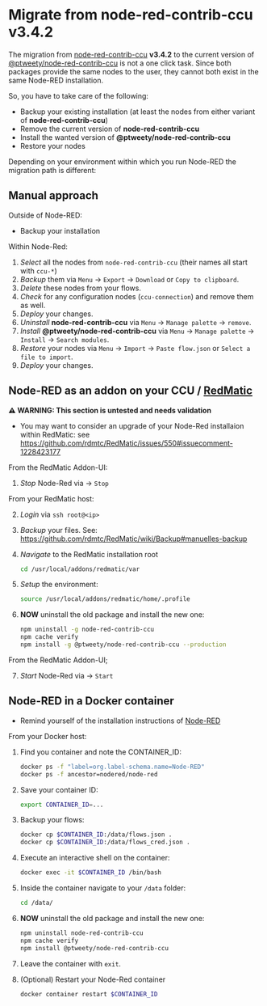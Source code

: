 # Migrate from node-red-contrib-ccu v3.4.2

The migration from [node-red-contrib-ccu](https://github.com/rdmtc/node-red-contrib-ccu) **v3.4.2** to the current version of [@ptweety/node-red-contrib-ccu](https://github.com/ptweety/node-red-contrib-ccu) is not a one click task. Since both packages provide the same nodes to the user, they cannot both exist in the same Node-RED installation.

So, you have to take care of the following:

- Backup your existing installation (at least the nodes from either variant of **node-red-contrib-ccu**)
- Remove the current version of **node-red-contrib-ccu**
- Install the wanted version of **@ptweety/node-red-contrib-ccu**
- Restore your nodes

Depending on your environment within which you run Node-RED the migration path is different:

## Manual approach

Outside of Node-RED:

- Backup your installation

Within Node-Red:

1. _Select_ all the nodes from `node-red-contrib-ccu` (their names all start with `ccu-*`)
1. _Backup_ them via `Menu` -> `Export` -> `Download` or `Copy to clipboard`.
1. _Delete_ these nodes from your flows.
1. _Check_ for any configuration nodes (`ccu-connection`) and remove them as well.
1. _Deploy_ your changes.
1. _Uninstall_ **node-red-contrib-ccu** via `Menu` -> `Manage palette` -> `remove`.
1. _Install_ **@ptweety/node-red-contrib-ccu** via `Menu` -> `Manage palette` -> `Install` -> `Search modules`.
1. _Restore_ your nodes via `Menu` -> `Import` -> `Paste flow.json` or `Select a file to import`.
1. _Deploy_ your changes.

## Node-RED as an addon on your CCU / [RedMatic](https://github.com/rdmtc/RedMatic)

**⚠️ WARNING: This section is untested and needs validation**

- You may want to consider an upgrade of your Node-Red installaion within RedMatic: see https://github.com/rdmtc/RedMatic/issues/550#issuecomment-1228423177

From the RedMatic Addon-UI:

1. _Stop_ Node-Red via -> `Stop`

From your RedMatic host:

2. _Login_ via `ssh root@<ip>`
1. _Backup_ your files. See: https://github.com/rdmtc/RedMatic/wiki/Backup#manuelles-backup
1. _Navigate_ to the RedMatic installation root

    ```bash
    cd /usr/local/addons/redmatic/var
    ```

5. _Setup_ the environment:

    ```bash
    source /usr/local/addons/redmatic/home/.profile
    ```

6. **NOW** uninstall the old package and install the new one:

    ```bash
    npm uninstall -g node-red-contrib-ccu
    npm cache verify
    npm install -g @ptweety/node-red-contrib-ccu --production
    ```

From the RedMatic Addon-UI;

7. _Start_ Node-Red via -> `Start`

## Node-RED in a Docker container

- Remind yourself of the installation instructions of [Node-RED](https://hub.docker.com/r/nodered/node-red)

From your Docker host:

1. Find you container and note the CONTAINER_ID:

    ```bash
    docker ps -f "label=org.label-schema.name=Node-RED"
    docker ps -f ancestor=nodered/node-red
    ```

2. Save your container ID:

    ```bash
    export CONTAINER_ID=...
    ```

3. Backup your flows:

    ```bash
    docker cp $CONTAINER_ID:/data/flows.json .
    docker cp $CONTAINER_ID:/data/flows_cred.json .
    ```

4. Execute an interactive shell on the container:

    ```bash
    docker exec -it $CONTAINER_ID /bin/bash
    ```

5. Inside the container navigate to your `/data` folder:

    ```bash
    cd /data/
    ```

6. **NOW** uninstall the old package and install the new one:

    ```bash
    npm uninstall node-red-contrib-ccu
    npm cache verify
    npm install @ptweety/node-red-contrib-ccu
    ```
7. Leave the container with `exit`.
1. (Optional) Restart your Node-Red container

    ```bash
    docker container restart $CONTAINER_ID
    ```
